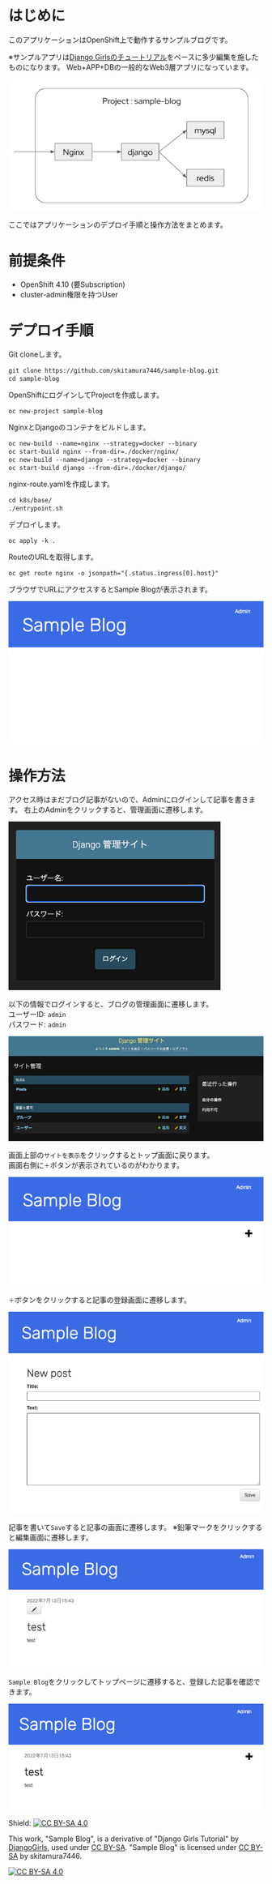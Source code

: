 # はじめに
このアプリケーションはOpenShift上で動作するサンプルブログです。

※サンプルアプリは[Django Girlsのチュートリアル](https://tutorial.djangogirls.org/ja/)をベースに多少編集を施したものになります。
Web+APP+DBの一般的なWeb3層アプリになっています。

![blog](./images/architecture.png)

ここではアプリケーションのデプロイ手順と操作方法をまとめます。

# 前提条件
* OpenShift 4.10 (要Subscription)
* cluster-admin権限を持つUser


# デプロイ手順
Git cloneします。
```
git clone https://github.com/skitamura7446/sample-blog.git
cd sample-blog
```

OpenShiftにログインしてProjectを作成します。
```
oc new-project sample-blog
```

NginxとDjangoのコンテナをビルドします。
```
oc new-build --name=nginx --strategy=docker --binary
oc start-build nginx --from-dir=./docker/nginx/
oc new-build --name=django --strategy=docker --binary
oc start-build django --from-dir=./docker/django/
```

nginx-route.yamlを作成します。
```
cd k8s/base/
./entrypoint.sh
```

デプロイします。
```
oc apply -k .
```

RouteのURLを取得します。
```
oc get route nginx -o jsonpath="{.status.ingress[0].host}"
```

ブラウザでURLにアクセスするとSample Blogが表示されます。

![blog](./images/top.png)

# 操作方法
アクセス時はまだブログ記事がないので、Adminにログインして記事を書きます。
右上のAdminをクリックすると、管理画面に遷移します。

![blog](./images/admin_login.png)

以下の情報でログインすると、ブログの管理画面に遷移します。  
ユーザーID: `admin`  
パスワード: `admin`

![blog](./images/admin_top.png)

画面上部の`サイトを表示`をクリックするとトップ画面に戻ります。  
画面右側に`＋`ボタンが表示されているのがわかります。

![blog](./images/top_logined.png)

`＋`ボタンをクリックすると記事の登録画面に遷移します。

![blog](./images/post_blog.png)

記事を書いて`Save`すると記事の画面に遷移します。
※鉛筆マークをクリックすると編集画面に遷移します。

![blog](./images/blog_page.png)

`Sample Blog`をクリックしてトップページに遷移すると、登録した記事を確認できます。

![blog](./images/top_posted.png)



Shield: [![CC BY-SA 4.0][cc-by-sa-shield]][cc-by-sa]

This work, "Sample Blog", is a derivative of "Django Girls Tutorial"  by [DjangoGirls](https://djangogirls.org/en/), used under [CC BY-SA](https://creativecommons.org/licenses/by-sa/4.0/).
"Sample Blog" is licensed under [CC BY-SA](https://creativecommons.org/licenses/by-sa/4.0/) by skitamura7446.

[![CC BY-SA 4.0][cc-by-sa-image]][cc-by-sa]

[cc-by-sa]: http://creativecommons.org/licenses/by-sa/4.0/
[cc-by-sa-image]: https://licensebuttons.net/l/by-sa/4.0/88x31.png
[cc-by-sa-shield]: https://img.shields.io/badge/License-CC%20BY--SA%204.0-lightgrey.svg

